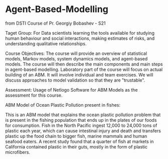 # Agent-Based-Modelling
from DSTI Course of Pr. Georgiy Bobashev - S21

Taget Group: For Data scientists learning the tools available for studying human behaviour and social interactions, making estimates of risks, and understanding qualitative relationships. 

Course Objectives:
The course will provide an overview of statistical models, Markov models, system dynamics models, and agent-based models. The course will then describe the main components and main steps in agent-based modelling. Laboratory part of the course will focus on actual building of an ABM. It will involve individual and team exercises. We will discuss approaches to model validation so that they are "trustable".


Assessment:
Usage of Netlogo Software for ABM Models as the assessment for this course.

ABM Model of Ocean Plastic Pollution present in fishes:

This is an ABM model that explains the ocean plastic pollution problem that is present in the fishing population that ends up in the plates of our foods for consumption.
Fish in the North Pacific ingest 12,000 to 24,000 tons of plastic each year, which can cause intestinal injury and death and transfers plastic up the food chain to bigger fish, marine mammals and human seafood eaters. A recent study found that a quarter of fish at markets in California contained plastic in their guts, mostly in the form of plastic microfibers.
